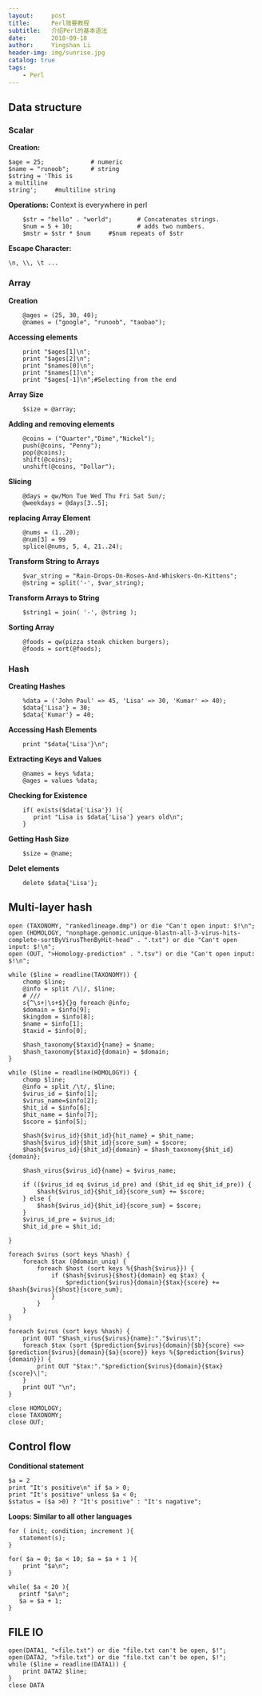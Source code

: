 ```yaml
---
layout:     post
title:      Perl简要教程
subtitle:   介绍Perl的基本语法
date:       2018-09-18
author:     Yingshan Li
header-img: img/sunrise.jpg
catalog: true
tags:
    - Perl
---
```


## Data structure

### Scalar

**Creation:**

```
$age = 25;             # numeric
$name = "runoob";      # string
$string = 'This is
a multiline
string';     #multiline string
```

**Operations:**
Context is everywhere in perl

```
	$str = "hello" . "world";       # Concatenates strings.
	$num = 5 + 10;                  # adds two numbers.
	$mstr = $str * $num		#$num repeats of $str
```

**Escape Character:**

```
\n, \\, \t ...

```

### Array

**Creation**

```
	@ages = (25, 30, 40);             
	@names = ("google", "runoob", "taobao");
```

**Accessing elements**

```
	print "$ages[1]\n";
	print "$ages[2]\n";
	print "$names[0]\n";
	print "$names[1]\n";
	print "$ages[-1]\n";#Selecting from the end
```

**Array Size**

```
	$size = @array;
```

**Adding and removing elements**

```
	@coins = ("Quarter","Dime","Nickel");
	push(@coins, "Penny");
	pop(@coins);
	shift(@coins);
	unshift(@coins, "Dollar");
```

**Slicing**

```
	@days = qw/Mon Tue Wed Thu Fri Sat Sun/;
	@weekdays = @days[3..5];
```

**replacing Array Element**

```
	@nums = (1..20);
	@num[3] = 99
	splice(@nums, 5, 4, 21..24); 
```

**Transform String to Arrays**

```
	$var_string = "Rain-Drops-On-Roses-And-Whiskers-On-Kittens";
	@string = split('-', $var_string);
```

**Transform Arrays to String**

```
	$string1 = join( '-', @string );
```

**Sorting Array**

```
	@foods = qw(pizza steak chicken burgers);
	@foods = sort(@foods);
```

### Hash

**Creating Hashes**

```
	%data = ('John Paul' => 45, 'Lisa' => 30, 'Kumar' => 40);
	$data{'Lisa'} = 30;
	$data{'Kumar'} = 40;
```

**Accessing Hash Elements**

```
	print "$data{'Lisa'}\n";
```

**Extracting Keys and Values**

```
	@names = keys %data;
	@ages = values %data;
```

**Checking for Existence**

```
	if( exists($data{'Lisa'}) ){
	   print "Lisa is $data{'Lisa'} years old\n";
	}
```

**Getting Hash Size**

```
	$size = @name;
```

**Delet elements**

```
	delete $data{'Lisa'};
```


## Multi-layer hash

```
open (TAXONOMY, "rankedlineage.dmp") or die "Can't open input: $!\n";
open (HOMOLOGY, "nonphage.genomic.unique-blastn-all-3-virus-hits-complete-sortByVirusThenByHit-head" . ".txt") or die "Can't open input: $!\n";
open (OUT, ">Homology-prediction" . ".tsv") or die "Can't open input: $!\n";

while ($line = readline(TAXONOMY)) {
	chomp $line;
	@info = split /\|/, $line;
	# ///
	s{^\s+|\s+$}{}g foreach @info;
	$domain = $info[9];
	$kingdom = $info[8];
	$name = $info[1];
	$taxid = $info[0];
	
	$hash_taxonomy{$taxid}{name} = $name;
	$hash_taxonomy{$taxid}{domain} = $domain;
}
	
while ($line = readline(HOMOLOGY)) {
	chomp $line;
	@info = split /\t/, $line;
	$virus_id = $info[1];
	$virus_name=$info[2];
	$hit_id = $info[6];
	$hit_name = $info[7];
	$score = $info[5];

	$hash{$virus_id}{$hit_id}{hit_name} = $hit_name;
	$hash{$virus_id}{$hit_id}{score_sum} = $score;
	$hash{$virus_id}{$hit_id}{domain} = $hash_taxonomy{$hit_id}{domain};

	$hash_virus{$virus_id}{name} = $virus_name;

	if (($virus_id eq $virus_id_pre) and ($hit_id eq $hit_id_pre)) {
		$hash{$virus_id}{$hit_id}{score_sum} += $score;
	} else {
		$hash{$virus_id}{$hit_id}{score_sum} = $score;
	}
	$virus_id_pre = $virus_id;
	$hit_id_pre = $hit_id;
	
}

foreach $virus (sort keys %hash) {
	foreach $tax (@domain_uniq) {
		foreach $host (sort keys %{$hash{$virus}}) {
			if ($hash{$virus}{$host}{domain} eq $tax) {
				$prediction{$virus}{domain}{$tax}{score} += $hash{$virus}{$host}{score_sum};
			}
		}
	}
}

foreach $virus (sort keys %hash) {
	print OUT "$hash_virus{$virus}{name}:"."$virus\t";
	foreach $tax (sort {$prediction{$virus}{domain}{$b}{score} <=> $prediction{$virus}{domain}{$a}{score}} keys %{$prediction{$virus}{domain}}) {
		print OUT "$tax:"."$prediction{$virus}{domain}{$tax}{score}\|";
	}
	print OUT "\n";
}

close HOMOLOGY;
close TAXONOMY;
close OUT;

```

## Control flow


**Conditional statement**

```
$a = 2
print "It's positive\n" if $a > 0;
print "It's positive" unless $a < 0;
$status = ($a >0) ? "It's positive" : "It's nagative";
```

**Loops: Similar to all other languages**

```
for ( init; condition; increment ){
   statement(s);
}

for( $a = 0; $a < 10; $a = $a + 1 ){
    print "$a\n";
}

while( $a < 20 ){
   printf "$a\n";
   $a = $a + 1;
}
```

## FILE IO

```
open(DATA1, "<file.txt") or die "file.txt can't be open, $!";
open(DATA2, ">file.txt") or die "file.txt can't be open, $!";
while ($line = readline(DATA1)) {
	print DATA2 $line;
}
close DATA
```